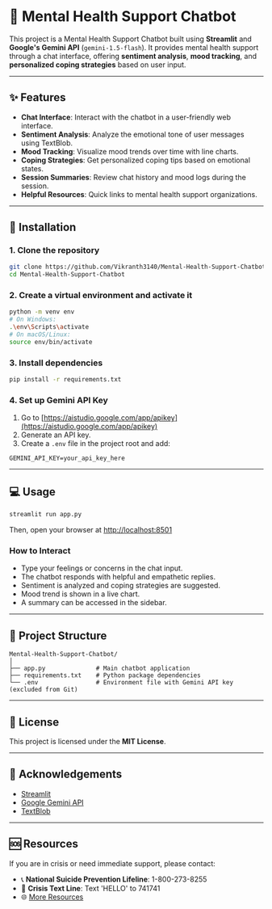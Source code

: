 
# 🧠 Mental Health Support Chatbot

This project is a Mental Health Support Chatbot built using **Streamlit** and **Google's Gemini API** (`gemini-1.5-flash`). It provides mental health support through a chat interface, offering **sentiment analysis**, **mood tracking**, and **personalized coping strategies** based on user input.

---

## ✨ Features

* **Chat Interface**: Interact with the chatbot in a user-friendly web interface.
* **Sentiment Analysis**: Analyze the emotional tone of user messages using TextBlob.
* **Mood Tracking**: Visualize mood trends over time with line charts.
* **Coping Strategies**: Get personalized coping tips based on emotional states.
* **Session Summaries**: Review chat history and mood logs during the session.
* **Helpful Resources**: Quick links to mental health support organizations.

---

## 🚀 Installation

### 1. Clone the repository

```bash
git clone https://github.com/Vikranth3140/Mental-Health-Support-Chatbot.git
cd Mental-Health-Support-Chatbot
```

### 2. Create a virtual environment and activate it

```bash
python -m venv env
# On Windows:
.\env\Scripts\activate
# On macOS/Linux:
source env/bin/activate
```

### 3. Install dependencies

```bash
pip install -r requirements.txt
```

### 4. Set up Gemini API Key

1. Go to [https://aistudio.google.com/app/apikey](https://aistudio.google.com/app/apikey)
2. Generate an API key.
3. Create a `.env` file in the project root and add:

```
GEMINI_API_KEY=your_api_key_here
```

---

## 💻 Usage

```bash
streamlit run app.py
```

Then, open your browser at [http://localhost:8501](http://localhost:8501)

### How to Interact

* Type your feelings or concerns in the chat input.
* The chatbot responds with helpful and empathetic replies.
* Sentiment is analyzed and coping strategies are suggested.
* Mood trend is shown in a live chart.
* A summary can be accessed in the sidebar.

---

## 📁 Project Structure

```
Mental-Health-Support-Chatbot/
│
├── app.py              # Main chatbot application
├── requirements.txt    # Python package dependencies
└── .env                # Environment file with Gemini API key (excluded from Git)
```

---

## 📜 License

This project is licensed under the **MIT License**.

---

## 🙏 Acknowledgements

* [Streamlit](https://streamlit.io)
* [Google Gemini API](https://makersuite.google.com/)
* [TextBlob](https://textblob.readthedocs.io/en/dev/)

---

## 🆘 Resources

If you are in crisis or need immediate support, please contact:

* 📞 **National Suicide Prevention Lifeline**: 1-800-273-8255
* 💬 **Crisis Text Line**: Text 'HELLO' to 741741
* 🌐 [More Resources](https://www.mentalhealth.gov/get-help/immediate-help)

